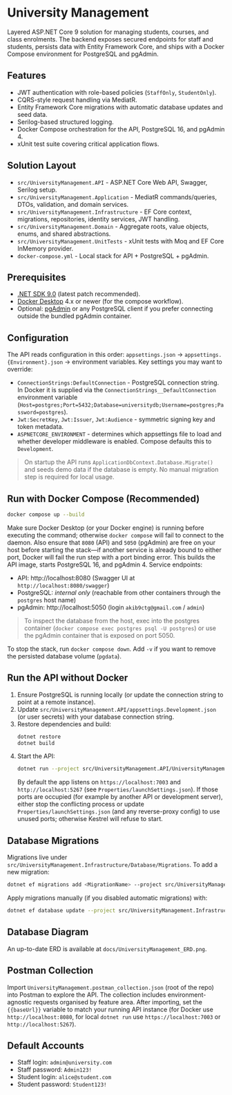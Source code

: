 # University Management

Layered ASP.NET Core 9 solution for managing students, courses, and class enrolments. The backend exposes secured endpoints for staff and students, persists data with Entity Framework Core, and ships with a Docker Compose environment for PostgreSQL and pgAdmin.

## Features
- JWT authentication with role-based policies (`StaffOnly`, `StudentOnly`).
- CQRS-style request handling via MediatR.
- Entity Framework Core migrations with automatic database updates and seed data.
- Serilog-based structured logging.
- Docker Compose orchestration for the API, PostgreSQL 16, and pgAdmin 4.
- xUnit test suite covering critical application flows.

## Solution Layout
- `src/UniversityManagement.API` - ASP.NET Core Web API, Swagger, Serilog setup.
- `src/UniversityManagement.Application` - MediatR commands/queries, DTOs, validation, and domain services.
- `src/UniversityManagement.Infrastructure` - EF Core context, migrations, repositories, identity services, JWT handling.
- `src/UniversityManagement.Domain` - Aggregate roots, value objects, enums, and shared abstractions.
- `src/UniversityManagement.UnitTests` - xUnit tests with Moq and EF Core InMemory provider.
- `docker-compose.yml` - Local stack for API + PostgreSQL + pgAdmin.

## Prerequisites
- [.NET SDK 9.0](https://dotnet.microsoft.com/download) (latest patch recommended).
- [Docker Desktop](https://www.docker.com/products/docker-desktop/) 4.x or newer (for the compose workflow).
- Optional: [pgAdmin](https://www.pgadmin.org/) or any PostgreSQL client if you prefer connecting outside the bundled pgAdmin container.

## Configuration
The API reads configuration in this order: `appsettings.json` -> `appsettings.{Environment}.json` -> environment variables. Key settings you may want to override:

- `ConnectionStrings:DefaultConnection` - PostgreSQL connection string. In Docker it is supplied via the `ConnectionStrings__DefaultConnection` environment variable (`Host=postgres;Port=5432;Database=universitydb;Username=postgres;Password=postgres`).
- `Jwt:SecretKey`, `Jwt:Issuer`, `Jwt:Audience` - symmetric signing key and token metadata.
- `ASPNETCORE_ENVIRONMENT` - determines which appsettings file to load and whether developer middleware is enabled. Compose defaults this to `Development`.

> On startup the API runs `ApplicationDbContext.Database.Migrate()` and seeds demo data if the database is empty. No manual migration step is required for local usage.

## Run with Docker Compose (Recommended)
```bash
docker compose up --build
```
Make sure Docker Desktop (or your Docker engine) is running before executing the command; otherwise `docker compose` will fail to connect to the daemon.
Also ensure that `8080` (API) and `5050` (pgAdmin) are free on your host before starting the stack—if another service is already bound to either port, Docker will fail the run step with a port binding error.
This builds the API image, starts PostgreSQL 16, and pgAdmin 4. Service endpoints:
- API: http://localhost:8080 (Swagger UI at `http://localhost:8080/swagger`)
- PostgreSQL: _internal only_ (reachable from other containers through the `postgres` host name)
- pgAdmin: http://localhost:5050 (login `akib9ctg@gmail.com` / `admin`)

> To inspect the database from the host, exec into the postgres container (`docker compose exec postgres psql -U postgres`) or use the pgAdmin container that is exposed on port 5050.

To stop the stack, run `docker compose down`. Add `-v` if you want to remove the persisted database volume (`pgdata`).

## Run the API without Docker
1. Ensure PostgreSQL is running locally (or update the connection string to point at a remote instance).
2. Update `src/UniversityManagement.API/appsettings.Development.json` (or user secrets) with your database connection string.
3. Restore dependencies and build:
   ```bash
   dotnet restore
   dotnet build
   ```
4. Start the API:
   ```bash
   dotnet run --project src/UniversityManagement.API/UniversityManagement.API.csproj
   ```
   By default the app listens on `https://localhost:7003` and `http://localhost:5267` (see `Properties/launchSettings.json`).
If those ports are occupied (for example by another API or development server), either stop the conflicting process or update `Properties/launchSettings.json` (and any reverse-proxy config) to use unused ports; otherwise Kestrel will refuse to start.

## Database Migrations
Migrations live under `src/UniversityManagement.Infrastructure/Database/Migrations`. To add a new migration:
```bash
dotnet ef migrations add <MigrationName> --project src/UniversityManagement.Infrastructure --startup-project src/UniversityManagement.API
```
Apply migrations manually (if you disabled automatic migrations) with:
```bash
dotnet ef database update --project src/UniversityManagement.Infrastructure --startup-project src/UniversityManagement.API
```

## Database Diagram
An up-to-date ERD is available at `docs/UniversityManagement_ERD.png`.

## Postman Collection
Import `UniversityManagement.postman_collection.json` (root of the repo) into Postman to explore the API. The collection includes environment-agnostic requests organised by feature area. After importing, set the `{{baseUrl}}` variable to match your running API instance (for Docker use `http://localhost:8080`, for local `dotnet run` use `https://localhost:7003` or `http://localhost:5267`).

## Default Accounts
- Staff login: `admin@university.com`
- Staff password: `Admin123!`
- Student login: `alice@student.com`
- Student password: `Student123!`
